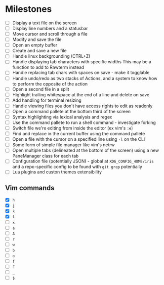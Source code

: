 # Milestones

* [ ] Display a text file on the screen
* [ ] Display line numbers and a statusbar
* [ ] Move cursor and scroll through a file
* [ ] Modify and save the file
* [ ] Open an empty buffer
* [ ] Create and save a new file
* [ ] Handle linux backgrounding (CTRL+Z)
* [ ] Handle displaying tab characters with specific widths
    This may be a function to add to Rawterm instead
* [ ] Handle replacing tab chars with spaces on save - make it togglable
* [ ] Handle undo/redo as two stacks of Actions, and a system to know how
    to perform the opposite of the action
* [ ] Open a second file in a split
* [ ] Highlight trailing whitespace at the end of a line and delete on save
* [ ] Add handling for terminal resizing
* [ ] Handle viewing files you don't have access rights to edit as readonly
* [ ] Open a command pallete at the bottom third of the screen
* [ ] Syntax highlighting via lexical analysis and regex
* [ ] Use the command pallete to run a shell command - investigate forking
* [ ] Switch file we're editing from inside the editor (ex vim's `:e`)
* [ ] Find and replace in the current buffer using the command pallete
* [ ] Open a file with the cursor on a specified line using `-l` on the CLI
* [ ] Some form of simple file manager like vim's netrw
* [ ] Open multiple tabs (delineated at the bottom of the screen) using a new
    PaneManager class for each tab
* [ ] Configuration file (potentially JSON) - global at `XDG_CONFIG_HOME/iris`
    and a repo-specific config to be found with `git grep` potentially
* [ ] Lua plugins and custon themes extensibility

## Vim commands

* [x] `h`
* [x] `j`
* [x] `k`
* [x] `l`
* [ ] `x`
* [ ] `a`
* [ ] `A`
* [ ] `r`
* [ ] `w`
* [ ] `b`
* [ ] `o`
* [ ] `f`
* [ ] `F`
* [ ] `_`
* [ ] `$`
